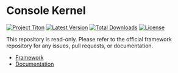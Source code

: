# Console Kernel #
[![Project Titon](https://img.shields.io/badge/project-titon-82667d.svg?style=flat)](http://titon.io)
[![Latest Version](https://img.shields.io/packagist/v/titon/console-kernel.svg?style=flat)](https://packagist.org/packages/titon/console-kernel)
[![Total Downloads](https://img.shields.io/packagist/dm/titon/console-kernel.svg?style=flat)](https://packagist.org/packages/titon/console-kernel)
[![License](https://img.shields.io/packagist/l/titon/console-kernel.svg?style=flat)](https://github.com/titon/console-kernel/blob/master/license.md)

This repository is read-only. Please refer to the official framework repository for any issues, pull requests, or documentation.

* [Framework](https://github.com/titon/framework)
* [Documentation](https://github.com/titon/framework/blob/master/docs/en/packages/console-kernel/index.md)
